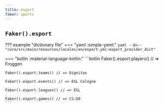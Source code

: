 ```yaml
---
title: esport
faker: sports
---
```


## `Faker().esport`

??? example "dictionary file"
    === "yaml :simple-yaml:"
        ```yaml
        --8<-- "core/src/main/resources/locales/en/esport.yml:esport_provider_dict"
        ```

=== "kotlin :material-language-kotlin:"
    ```kotlin
    Faker().esport.players() // => Froggen

    Faker().esport.teams() // => Dignitas

    Faker().esport.events() // => ESL Cologne

    Faker().esport.leagues() // => ESL

    Faker().esport.games() // => CS:GO
    ```
